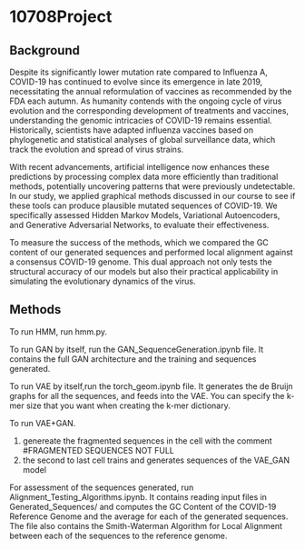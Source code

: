 # 10708Project

## Background

Despite its significantly lower mutation rate compared to Influenza A, COVID-19 has continued to evolve since its emergence in late 2019, necessitating the annual reformulation of vaccines as recommended by the FDA each autumn. As humanity contends with the ongoing cycle of virus evolution and the corresponding development of treatments and vaccines, understanding the genomic intricacies of COVID-19 remains essential. Historically, scientists have adapted influenza vaccines based on phylogenetic and statistical analyses of global surveillance data, which track the evolution and spread of virus strains.

With recent advancements, artificial intelligence now enhances these predictions by processing complex data more efficiently than traditional methods, potentially uncovering patterns that were previously undetectable. In our study, we applied graphical methods discussed in our course to see if these tools can produce plausible mutated sequences of COVID-19. We specifically assessed Hidden Markov Models, Variational Autoencoders, and Generative Adversarial Networks, to evaluate their effectiveness.

To measure the success of the methods, which we compared the GC content of our generated sequences and performed local alignment against a consensus COVID-19 genome. This dual approach not only tests the structural accuracy of our models but also their practical applicability in simulating the evolutionary dynamics of the virus.


## Methods 

To run HMM, run hmm.py. 

To run GAN by itself, run the GAN_SequenceGeneration.ipynb file. It contains the full GAN architecture and the training and sequences generated. 

To run VAE by itself,run the torch_geom.ipynb file. It generates the de Bruijn graphs for all the sequences, and feeds into the VAE. You can specify the k-mer size that you want when creating the k-mer dictionary.

To run VAE+GAN.
1) genereate the fragmented sequences in the cell with the comment #FRAGMENTED SEQUENCES NOT FULL
2) the second to last cell trains and generates sequences of the VAE_GAN model

For assessment of the sequences generated, run Alignment_Testing_Algorithms.ipynb. It contains reading input files in Generated_Sequences/ and computes the GC Content of the COVID-19 Reference Genome and the average for each of the generated sequences. The file also contains the Smith-Waterman Algorithm for Local Alignment between each of the sequences to the reference genome. 
